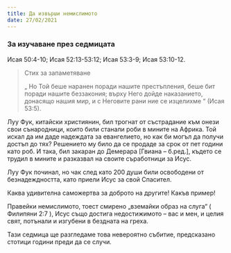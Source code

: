```yaml
---
title: Да извърши немислимото
date: 27/02/2021
---
```


### За изучаване през седмицата
Исая 50:4-10; Исая 52:13-53:12; Исая 53:3-9; Исая 53:10-12.

> <p>Стих за запаметяване</p>
> „ Но Той беше наранен поради нашите престъпления, беше бит поради нашите беззакония; върху Него дойде наказанието, донасящо нашия мир, и с Неговите рани ние се изцелихме “ (Исая 53:5).

Луу Фук, китайски християнин, бил трогнат от състрадание към онези свои сънародници, които били станали роби в мините на Африка. Той искал да им даде надеждата за евангелието, но как би могъл да получи достъп до тях? Решението му било да се продаде за срок от пет години като роб. И така, бил закаран до Демерара [Гвиана – б.ред.], където се трудил в мините и разказвал на своите съработници за Исус.

Луу Фук починал, но чак след като 200 души били освободени от безнадеждността, като приели Исус за свой Спасител.

Каква удивителна саможертва за доброто на другите! Какъв пример!

Правейки немислимото, тоест смирено „вземайки образ на слуга“ ( Филипяни 2:7 ), Исус също достига недостижимото – вас и мен, и целия свят, потънали и изгубени в бездната на греха.

Тази седмица ще разгледаме това невероятно събитие, предсказано стотици години преди да се случи.